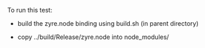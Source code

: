 To run this test:

* build the zyre.node binding using build.sh (in parent directory)
- copy ../build/Release/zyre.node into node_modules/

